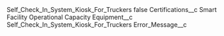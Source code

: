 <?xml version="1.0" encoding="UTF-8"?>
<CustomMetadata xmlns="http://soap.sforce.com/2006/04/metadata" xmlns:xsi="http://www.w3.org/2001/XMLSchema-instance" xmlns:xsd="http://www.w3.org/2001/XMLSchema">
    <label>Self_Check_In_System_Kiosk_For_Truckers</label>
    <protected>false</protected>
    <values>
        <field>Certifications__c</field>
        <value xsi:type="xsd:string">Smart Facility Operational Capacity</value>
    </values>
    <values>
        <field>Equipment__c</field>
        <value xsi:type="xsd:string">Self_Check_In_System_Kiosk_For_Truckers</value>
    </values>
    <values>
        <field>Error_Message__c</field>
        <value xsi:nil="true"/>
    </values>
</CustomMetadata>
